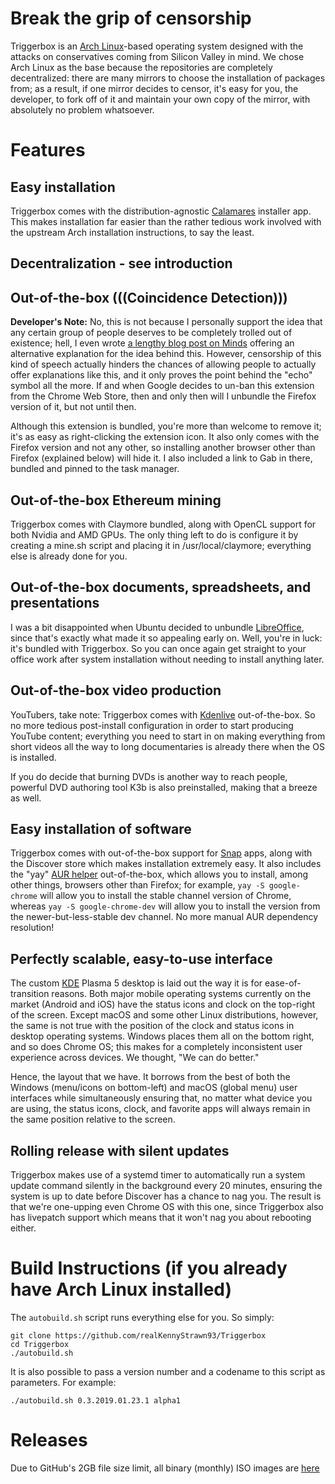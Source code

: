 # Break the grip of censorship
Triggerbox is an [Arch Linux](https://www.archlinux.org)-based operating system designed with the attacks on conservatives coming from Silicon Valley in mind. We chose Arch Linux as the base because the repositories are completely decentralized: there are many mirrors to choose the installation of packages from; as a result, if one mirror decides to censor, it's easy for you, the developer, to fork off of it and maintain your own copy of the mirror, with absolutely no problem whatsoever.

# Features

## Easy installation
Triggerbox comes with the distribution-agnostic [Calamares](https://calamares.io) installer app. This makes installation far easier than the rather tedious work involved with the upstream Arch installation instructions, to say the least.

## Decentralization - see introduction

## Out-of-the-box (((Coincidence Detection)))
**Developer's Note:** No, this is not because I personally support the idea that any certain group of people deserves to be completely trolled out of existence; hell, I even wrote [a lengthy blog post on Minds](https://www.minds.com/blog/view/925216309127471104) offering an alternative explanation for the idea behind this. However, censorship of this kind of speech actually hinders the chances of allowing people to actually offer explanations like this, and it only proves the point behind the "echo" symbol all the more. If and when Google decides to un-ban this extension from the Chrome Web Store, then and only then will I unbundle the Firefox version of it, but not until then.

Although this extension is bundled, you're more than welcome to remove it; it's as easy as right-clicking the extension icon. It also only comes with the Firefox version and not any other, so installing another browser other than Firefox (explained below) will hide it. I also included a link to Gab in there, bundled and pinned to the task manager.

## Out-of-the-box Ethereum mining
Triggerbox comes with Claymore bundled, along with OpenCL support for both Nvidia and AMD GPUs. The only thing left to do is configure it by creating a mine.sh script and placing it in /usr/local/claymore; everything else is already done for you.

## Out-of-the-box documents, spreadsheets, and presentations
I was a bit disappointed when Ubuntu decided to unbundle [LibreOffice](https://www.libreoffice.org), since that's exactly what made it so appealing early on. Well, you're in luck: it's bundled with Triggerbox. So you can once again get straight to your office work after system installation without needing to install anything later.

## Out-of-the-box video production
YouTubers, take note: Triggerbox comes with [Kdenlive](https://kdenlive.org) out-of-the-box. So no more tedious post-install configuration in order to start producing YouTube content; everything you need to start in on making everything from short videos all the way to long documentaries is already there when the OS is installed.

If you do decide that burning DVDs is another way to reach people, powerful DVD authoring tool K3b is also preinstalled, making that a breeze as well.

## Easy installation of software
Triggerbox comes with out-of-the-box support for [Snap](http://snapcraft.io) apps, along with the Discover store which makes installation extremely easy. It also includes the "yay" [AUR helper](https://wiki.archlinux.org/index.php/AUR_helpers) out-of-the-box, which allows you to install, among other things, browsers other than Firefox; for example, `yay -S google-chrome` will allow you to install the stable channel version of Chrome, whereas `yay -S google-chrome-dev` will allow you to install the version from the newer-but-less-stable dev channel. No more manual AUR dependency resolution!

## Perfectly scalable, easy-to-use interface
The custom [KDE](https://www.kde.org) Plasma 5 desktop is laid out the way it is for ease-of-transition reasons. Both major mobile operating systems currently on the market (Android and iOS) have the status icons and clock on the top-right of the screen. Except macOS and some other Linux distributions, however, the same is not true with the position of the clock and status icons in desktop operating systems. Windows places them all on the bottom right, and so does Chrome OS; this makes for a completely inconsistent user experience across devices. We thought, "We can do better."

Hence, the layout that we have. It borrows from the best of both the Windows (menu/icons on bottom-left) and macOS (global menu) user interfaces while simultaneously ensuring that, no matter what device you are using, the status icons, clock, and favorite apps will always remain in the same position relative to the screen.

## Rolling release with silent updates
Triggerbox makes use of a systemd timer to automatically run a system update command silently in the background every 20 minutes, ensuring the system is up to date before Discover has a chance to nag you. The result is that we're one-upping even Chrome OS with this one, since Triggerbox also has livepatch support which means that it won't nag you about rebooting either.

# Build Instructions (if you already have Arch Linux installed)
The `autobuild.sh` script runs everything else for you. So simply:

    git clone https://github.com/realKennyStrawn93/Triggerbox
    cd Triggerbox
    ./autobuild.sh

It is also possible to pass a version number and a codename to this script as parameters. For example:

    ./autobuild.sh 0.3.2019.01.23.1 alpha1

# Releases
Due to GitHub's 2GB file size limit, all binary (monthly) ISO images are [here](https://mega.nz/#!RI1xXCgK!XbH-hchloLsuaeY6iMnASIB8kVT0_MkX1GMJKBaMnJs)
